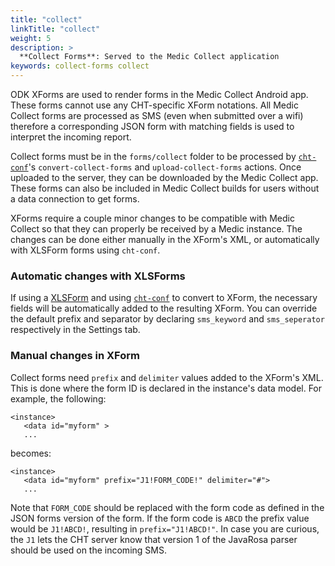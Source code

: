 ```yaml
---
title: "collect"
linkTitle: "collect"
weight: 5
description: >
  **Collect Forms**: Served to the Medic Collect application
keywords: collect-forms collect
---
```


ODK XForms are used to render forms in the Medic Collect Android app. These forms cannot use any CHT-specific XForm notations. All Medic Collect forms are processed as SMS (even when submitted over a wifi) therefore a corresponding JSON form with matching fields is used to interpret the incoming report.

Collect forms must be in the `forms/collect` folder to be processed by [`cht-conf`](https://github.com/medic/cht-conf)'s `convert-collect-forms` and `upload-collect-forms` actions. Once uploaded to the server, they can be downloaded by the Medic Collect app. These forms can also be included in Medic Collect builds for users without a data connection to get forms.

XForms require a couple minor changes to be compatible with Medic Collect so that they can properly be received by a Medic instance. The changes can be done either manually in the XForm's XML, or automatically with XLSForm forms using `cht-conf`.

### Automatic changes with XLSForms
If using a [XLSForm](http://xlsform.org/) and using [`cht-conf`](https://github.com/medic/cht-conf) to convert to XForm, the necessary fields will be automatically added to the resulting XForm. You can override the default prefix and separator by declaring `sms_keyword` and `sms_seperator` respectively in the Settings tab.

### Manual changes in XForm
Collect forms need `prefix` and `delimiter` values added to the XForm's XML. This is done where the form ID is declared in the instance's data model. For example, the following:
```
<instance>
   <data id="myform" >
   ...
```

becomes:
```
<instance>
   <data id="myform" prefix="J1!FORM_CODE!" delimiter="#">
   ...
```

Note that `FORM_CODE` should be replaced with the form code as defined in the JSON forms version of the form. If the form code is `ABCD` the prefix value would be `J1!ABCD!`, resulting in `prefix="J1!ABCD!"`. In case you are curious, the `J1` lets the CHT server know that version 1 of the JavaRosa parser should be used on the incoming SMS.

